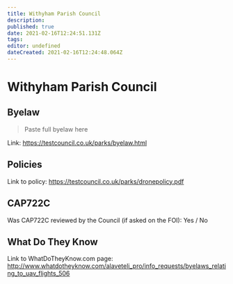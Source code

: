 ```yaml
---
title: Withyham Parish Council
description: 
published: true
date: 2021-02-16T12:24:51.131Z
tags: 
editor: undefined
dateCreated: 2021-02-16T12:24:48.064Z
---
```


# Withyham Parish Council


## Byelaw
> Paste full byelaw here

Link:
https://testcouncil.co.uk/parks/byelaw.html

## Policies
Link to policy:
https://testcouncil.co.uk/parks/dronepolicy.pdf

## CAP722C

Was CAP722C reviewed by the Council (if asked on the FOI): Yes / No

## What Do They Know

Link to WhatDoTheyKnow.com page:
http://www.whatdotheyknow.com/alaveteli_pro/info_requests/byelaws_relating_to_uav_flights_506

